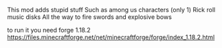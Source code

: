 This mod adds stupid stuff
Such as among us characters (only 1)
Rick roll music disks
All  the  way to fire swords and explosive bows

to run it you need forge 1.18.2
https://files.minecraftforge.net/net/minecraftforge/forge/index_1.18.2.html
